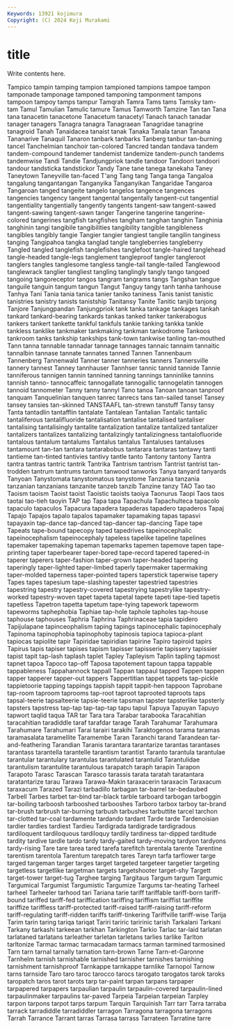 ```yaml
---
Keywords: 13921 kojimura
Copyright: (C) 2024 Koji Murakami
---
```


# title

Write contents here.



Tampico tampin tamping tampion tampioned tampions tampoe
tampon tamponade tamponage tamponed tamponing tamponment tampons tampoon tampoy tamps
tampur Tamqrah Tamra Tams tams Tamsky tam-tam Tamul Tamulian Tamulic
tamure Tamus Tamworth Tamzine Tan tan Tana tana tanacetin tanacetone
Tanacetum tanacetyl Tanach tanach tanadar tanager tanagers Tanagra tanagra Tanagraean
Tanagridae tanagrine tanagroid Tanah Tanaidacea tanaist tanak Tanaka Tanala tanan
Tanana Tananarive Tanaquil Tanaron tanbark tanbarks Tanberg tanbur tan-burning tancel
Tanchelmian tanchoir tan-colored Tancred tandan tandava tandem tandem-compound tandemer tandemist
tandemize tandem-punch tandems tandemwise Tandi Tandie Tandjungpriok tandle tandoor Tandoori
tandoori tandour tandsticka tandstickor Tandy Tane tane tanega tanekaha Taney
Taneytown Taneyville tan-faced T'ang Tang tang Tanga tanga Tangaloa tangalung
tangantangan Tanganyika Tanganyikan Tangaridae Tangaroa Tangaroan tanged tangeite tangelo tangelos
tangence tangences tangencies tangency tangent tangental tangentally tangent-cut tangential tangentiality
tangentially tangently tangents tangent-saw tangent-sawed tangent-sawing tangent-sawn tanger Tangerine tangerine
tangerine-colored tangerines tangfish tangfishes tangham tanghan tanghin Tanghinia tanghinin tangi
tangibile tangibilities tangibility tangible tangibleness tangibles tangibly tangie Tangier tangier
tangiest tangile tangilin tanginess tanging Tangipahoa tangka tanglad tangle tangleberries
tangleberry Tangled tangled tanglefish tanglefishes tanglefoot tangle-haired tanglehead tangle-headed tangle-legs
tanglement tangleproof tangler tangleroot tanglers tangles tanglesome tangless tangle-tail tangle-tailed
Tanglewood tanglewrack tanglier tangliest tangling tanglingly tangly tango tangoed tangoing
tangoreceptor tangos tangram tangrams tangs Tangshan tangue tanguile tanguin tangum
tangun Tangut Tanguy tangy tanh tanha tanhouse Tanhya Tani Tania
tania tanica tanier taniko taniness Tanis tanist tanistic tanistries tanistry
tanists tanistship Tanitansy Tanite Tanitic tanjib tanjong Tanjore Tanjungpandan Tanjungpriok
tank tanka tankage tankages tankah tankard tankard-bearing tankards tankas tanked
tanker tankerabogus tankers tankert tankette tankful tankfuls tankie tanking tankka
tankle tankless tanklike tankmaker tankmaking tankman tankodrome Tankoos tankroom tanks
tankship tankships tank-town tankwise tanling tan-mouthed Tann tanna tannable tannadar
tannage tannages tannaic tannaim tannaitic tannalbin tannase tannate tannates tanned
Tannen Tannenbaum Tannenberg Tannenwald Tanner tanner tanneries tanners Tannersville tannery
tannest Tanney tannhauser Tannhser tannic tannid tannide Tannie tanniferous tannigen
tannin tannined tanning tannings tanninlike tannins tannish tanno- tannocaffeic tannogallate
tannogallic tannogelatin tannogen tannoid tannometer Tanny tanny tannyl Tano tanoa
Tanoan tanoan tanproof tanquam Tanquelinian tanquen tanrec tanrecs tans tan-sailed
tansel Tansey tansey tansies tan-skinned TANSTAAFL tan-strewn tanstuff Tansy tansy
Tanta tantadlin tantafflin tantalate Tantalean Tantalian Tantalic tantalic tantaliferous tantalifluoride
tantalisation tantalise tantalised tantaliser tantalising tantalisingly tantalite tantalization tantalize tantalized
tantalizer tantalizers tantalizes tantalizing tantalizingly tantalizingness tantalofluoride tantalous tantalum tantalums
Tantalus tantalus Tantaluses tantaluses tantamount tan-tan tantara tantarabobus tantarara tantaras
tantawy tanti tantieme tan-tinted tantivies tantivy tantle tanto Tantony tantony
Tantra tantra tantras tantric tantrik Tantrika Tantrism tantrism Tantrist tantrist
tan-trodden tantrum tantrums tantum tanwood tanworks Tanya tanyard tanyards Tanyoan
Tanystomata tanystomatous tanystome Tanzania tanzania tanzanian tanzanians tanzanite tanzeb tanzib
Tanzine tanzy TAO Tao tao Taoism taoism Taoist taoist Taoistic
taoists taoiya Taonurus Taopi Taos taos taotai tao-tieh taoyin TAP
tap Tapa tapa Tapachula Tapachulteca tapacolo tapaculo tapaculos Tapacura tapadera
tapaderas tapadero tapaderos Tapaj Tapajo Tapajos tapalo tapalos tapamaker tapamaking
tapas tapasvi tapayaxin tap-dance tap-danced tap-dancer tap-dancing Tape tape Tapeats
tape-bound tapecopy taped tapedrives tapeinocephalic tapeinocephalism tapeinocephaly tapeless tapelike tapeline
tapelines tapemaker tapemaking tapeman tapemarks tapemen tapemove tapen tape-printing taper
taperbearer taper-bored tape-record tapered tapered-in taperer taperers taper-fashion taper-grown taper-headed
tapering taperingly taper-lighted taper-limbed taperly tapermaker tapermaking taper-molded taperness taper-pointed
tapers taperstick taperwise tapery Tapes tapes tapesium tape-slashing tapester tapestried
tapestries tapestring tapestry tapestry-covered tapestrying tapestrylike tapestry-worked tapestry-woven tapet tapeta
tapetal tapete tapeti tape-tied tapetis tapetless Tapetron tapetta tapetum tape-tying
tapework tapeworm tapeworms taphephobia Taphiae tap-hole taphole tapholes tap-house taphouse
taphouses Taphria Taphrina Taphrinaceae tapia tapidero Tapijulapane tapinceophalism taping tapings
tapinocephalic tapinocephaly Tapinoma tapinophobia tapinophoby tapinosis tapioca tapioca-plant tapiocas tapiolite
tapir Tapiridae tapiridian tapirine Tapiro tapiroid tapirs Tapirus tapis tapiser
tapises tapism tapisser tapisserie tapissery tapissier tapist tapit tap-lash taplash
taplet Tapley Tapleyism Taplin tapling tapmost tapnet tapoa Tapoco tap-off
Taposa tapotement tapoun tappa tappable tappableness Tappahannock tappall Tappan tappaul
tapped Tappen tappen tapper tapperer tapper-out tappers Tappertitian tappet tappets
tap-pickle tappietoorie tapping tappings tappish tappit tappit-hen tappoon Taprobane tap-room
taproom taprooms tap-root taproot taprooted taproots taps tapsal-teerie tapsalteerie tapsie-teerie
tapsman tapster tapsterlike tapsterly tapsters tapstress tap-tap tap-tap-tap tapu tapul
Tapuya Tapuyan Tapuyo tapwort taqlid taqua TAR tar Tara tara
Tarabar tarabooka Taracahitian taracahitian taradiddle taraf tarafdar tarage Tarah Tarahumar
Tarahumara Tarahumare Tarahumari Tarai tarairi tarakihi Taraktogenos tarama taramas taramasalata
taramellite Taramembe Taran Taranchi tarand Tarandean tar-and-feathering Tarandian Taranis tarantara
tarantarize tarantas tarantases tarantass tarantella tarantelle tarantism tarantist Taranto tarantula
tarantulae tarantular tarantulary tarantulas tarantulated tarantulid Tarantulidae tarantulism tarantulite tarantulous
tarapatch taraph tarapin Tarapon Tarapoto Tarasc Tarascan Tarasco tarassis tarata
taratah taratantara taratantarize tarau Tarawa Tarawa-Makin taraxacerin taraxacin Taraxacum taraxacum
Tarazed Tarazi tarbadillo tarbagan tar-barrel tar-bedaubed Tarbell Tarbes tarbet tar-bind
tar-black tarble tarboard tarbogan tarboggin tar-boiling tarboosh tarbooshed tarbooshes Tarboro
tarbox tarboy tar-brand tar-brush tarbrush tar-burning tarbush tarbushes tarbuttite tarcel
tarchon tar-clotted tar-coal tardamente tardando tardant Tarde tarde Tardenoisian tardier
tardies tardiest Tardieu Tardigrada tardigrade tardigradous tardiloquent tardiloquous tardiloquy tardily
tardiness tar-dipped tarditude tardity tardive tardle tardo tardy tardy-gaited tardy-moving
tardyon tardyons tardy-rising Tare tare tarea tared tarefa tarefitch tarentala
tarente Tarentine tarentism tarentola Tarentum tarepatch tares Tareyn tarfa tarflower
targe targed targeman targer targes target targeted targeteer targetier targeting
targetless targetlike targetman targets targetshooter target-shy Targett target-tower target-tug Targhee
targing Targitaus Targum targum Targumic Targumical Targumist Targumistic Targumize Targums
tar-heating Tarheel tarheel Tarheeler tarhood tari Tariana tarie tariff tariffable
tariff-born tariff-bound tariffed tariff-fed tariffication tariffing tariffism tariffist tariffite tariffize
tariffless tariff-protected tariff-raised tariff-raising tariff-reform tariff-regulating tariff-ridden tariffs tariff-tinkering Tariffville
tariff-wise Tarija Tarim tarin taring tariqa tariqat Tariri tariric taririnic
tarish Tarkalani Tarkani Tarkany tarkashi tarkeean tarkhan Tarkington Tarkio Tarlac
tar-laid tarlatan tarlataned tarlatans tarleather tarletan tarletans tarlies tarlike Tarlton
tarltonize Tarmac tarmac tarmacadam tarmacs tarman tarmined tarmosined Tarn tarn
tarnal tarnally tarnation tarn-brown Tarne Tarn-et-Garonne Tarnhelm tarnish tarnishable tarnished
tarnisher tarnishes tarnishing tarnishment tarnishproof Tarnkappe tarnkappe tarnlike Tarnopol Tarnow
tarns tarnside Taro taro taroc tarocco tarocs tarogato tarogatos tarok
taroks taropatch taros tarot tarots tarp tar-paint tarpan tarpans tarpaper
tarpapered tarpapers tarpaulian tarpaulin tarpaulin-covered tarpaulin-lined tarpaulinmaker tarpaulins tar-paved Tarpeia
Tarpeian tarpeian Tarpley tarpon tarpons tarpot tarps tarpum Tarquin Tarquinish
Tarr tarr Tarra tarraba tarrack tarradiddle tarradiddler tarragon Tarragona tarragona
tarragons Tarrah Tarrance Tarrant tarras Tarrasa tarrass Tarrateen Tarratine tarre
